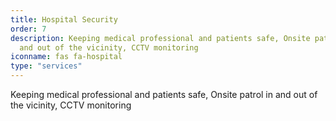 ```yaml
---
title: Hospital Security
order: 7
description: Keeping medical professional and patients safe, Onsite patrol in
  and out of the vicinity, CCTV monitoring
iconname: fas fa-hospital
type: "services"
---
```

Keeping medical professional and patients safe, Onsite patrol in and out of the vicinity, CCTV monitoring